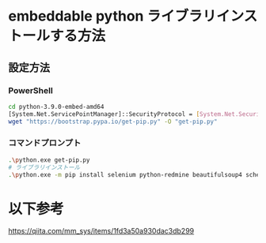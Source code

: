 
# embeddable python ライブラリインストールする方法

## 設定方法

### PowerShell

``` bash
cd python-3.9.0-embed-amd64
[System.Net.ServicePointManager]::SecurityProtocol = [System.Net.SecurityProtocolType]::Tls12;
wget "https://bootstrap.pypa.io/get-pip.py" -O "get-pip.py"
```

### コマンドプロンプト

``` bash
.\python.exe get-pip.py
# ライブラリインストール
.\python.exe -m pip install selenium python-redmine beautifulsoup4 schedule intelhex simplejson
```

# 以下参考
https://qiita.com/mm_sys/items/1fd3a50a930dac3db299
